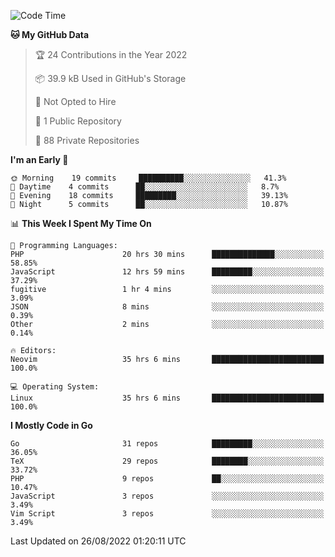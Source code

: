 
<!--START_SECTION:waka-->
![Code Time](http://img.shields.io/badge/Code%20Time-2%2C450%20hrs%2013%20mins-blue)

**🐱 My GitHub Data** 

> 🏆 24 Contributions in the Year 2022
 > 
> 📦 39.9 kB Used in GitHub's Storage 
 > 
> 🚫 Not Opted to Hire
 > 
> 📜 1 Public Repository 
 > 
> 🔑 88 Private Repositories  
 > 
**I'm an Early 🐤** 

```text
🌞 Morning    19 commits     ██████████░░░░░░░░░░░░░░░   41.3% 
🌆 Daytime    4 commits      ██░░░░░░░░░░░░░░░░░░░░░░░   8.7% 
🌃 Evening    18 commits     █████████░░░░░░░░░░░░░░░░   39.13% 
🌙 Night      5 commits      ██░░░░░░░░░░░░░░░░░░░░░░░   10.87%

```


📊 **This Week I Spent My Time On** 

```text
💬 Programming Languages: 
PHP                      20 hrs 30 mins      ██████████████░░░░░░░░░░░   58.85% 
JavaScript               12 hrs 59 mins      █████████░░░░░░░░░░░░░░░░   37.29% 
fugitive                 1 hr 4 mins         ░░░░░░░░░░░░░░░░░░░░░░░░░   3.09% 
JSON                     8 mins              ░░░░░░░░░░░░░░░░░░░░░░░░░   0.39% 
Other                    2 mins              ░░░░░░░░░░░░░░░░░░░░░░░░░   0.14%

🔥 Editors: 
Neovim                   35 hrs 6 mins       █████████████████████████   100.0%

💻 Operating System: 
Linux                    35 hrs 6 mins       █████████████████████████   100.0%

```

**I Mostly Code in Go** 

```text
Go                       31 repos            █████████░░░░░░░░░░░░░░░░   36.05% 
TeX                      29 repos            ████████░░░░░░░░░░░░░░░░░   33.72% 
PHP                      9 repos             ██░░░░░░░░░░░░░░░░░░░░░░░   10.47% 
JavaScript               3 repos             ░░░░░░░░░░░░░░░░░░░░░░░░░   3.49% 
Vim Script               3 repos             ░░░░░░░░░░░░░░░░░░░░░░░░░   3.49%

```



 Last Updated on 26/08/2022 01:20:11 UTC
<!--END_SECTION:waka-->
